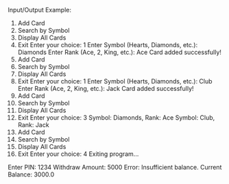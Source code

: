 Input/Output Example:
1. Add Card
2. Search by Symbol
3. Display All Cards
4. Exit
Enter your choice: 1
Enter Symbol (Hearts, Diamonds, etc.): Diamonds
Enter Rank (Ace, 2, King, etc.): Ace
Card added successfully!
1. Add Card
2. Search by Symbol
3. Display All Cards
4. Exit
Enter your choice: 1
Enter Symbol (Hearts, Diamonds, etc.): Club
Enter Rank (Ace, 2, King, etc.): Jack
Card added successfully!
1. Add Card
2. Search by Symbol
3. Display All Cards
4. Exit
Enter your choice: 3
Symbol: Diamonds, Rank: Ace
Symbol: Club, Rank: Jack
1. Add Card
2. Search by Symbol
3. Display All Cards
4. Exit
Enter your choice: 4
Exiting program...
 
Enter PIN: 1234
Withdraw Amount: 5000
Error: Insufficient balance.
Current Balance: 3000.0
